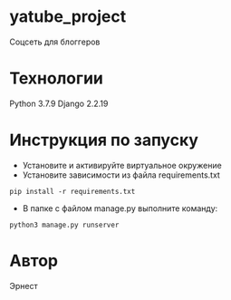# yatube_project
Соцсеть для блоггеров
# Технологии
Python 3.7.9
Django 2.2.19
# Инструкция по запуску
- Установите и активируйте виртуальное окружение
- Установите зависимости из файла requirements.txt
```
pip install -r requirements.txt
```
- В папке с файлом manage.py выполните команду:
```
python3 manage.py runserver
```
# Автор
Эрнест